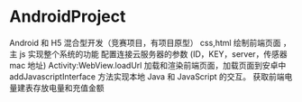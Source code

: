 # AndroidProject
Android 和 H5 混合型开发（竞赛项目，有项目原型）
css,html 绘制前端页面 ，主 js 实现整个系统的功能
 配置连接云服务器的参数 (ID，KEY，server，传感器 mac 地址)
Activity:WebView.loadUrl 加载和渲染前端页面，加载页面到安卓中
addJavascriptInterface 方法实现本地 Java 和 JavaScript 的交互。
获取前端电量建表存放电量和充值金额
